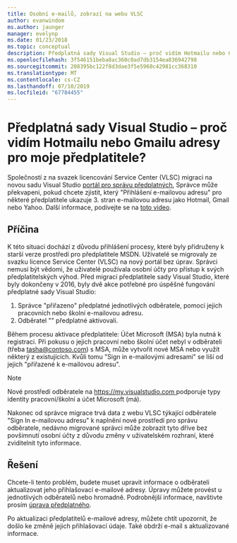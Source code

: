 ```yaml
---
title: Osobní e-mailů, zobrazí na webu VLSC
author: evanwindom
ms.author: jaunger
manager: evelynp
ms.date: 01/23/2018
ms.topic: conceptual
description: Předplatná sady Visual Studio – proč vidím Hotmailu nebo Gmailu adresy pro moje předplatitele?
ms.openlocfilehash: 3f546151beba8ac360c0ad7db3154ea836942798
ms.sourcegitcommit: 208395bc122f8d3dae3f5e5960c42981cc368310
ms.translationtype: MT
ms.contentlocale: cs-CZ
ms.lasthandoff: 07/10/2019
ms.locfileid: "67784455"
---
```

# <a name="visual-studio-subscriptions--why-am-i-seeing-hotmail-or-gmail-addresses-for-my-subscribers"></a>Předplatná sady Visual Studio – proč vidím Hotmailu nebo Gmailu adresy pro moje předplatitele?

Společností z na svazek licencování Service Center (VLSC) migraci na novou sadu Visual Studio [portál pro správu předplatných](https://manage.visualstudio.com), Správce může překvapeni, pokud chcete zjistit, který "Přihlášení e-mailovou adresu" pro některé předplatitele ukazuje 3. stran e-mailovou adresu jako Hotmail, Gmail nebo Yahoo.  Další informace, podívejte se na [toto video](https://www.youtube.com/watch?v=1op-i1zEMfY&t=0s&list=PLReL099Y5nRfDyvvwzNDBaZe7qTxmuM2T&index=6).

## <a name="cause"></a>Příčina

K této situaci dochází z důvodu přihlášení procesy, které byly přidruženy k starší verze prostředí pro předplatitele MSDN. Uživatelé se migrovaly ze svazku licence Service Center (VLSC) na nový portál bez úprav. Správci nemusí být vědomi, že uživatelé používala osobní účty pro přístup k svých předplatitelských výhod. Před migrací předplatitele sady Visual Studio, které byly dokončeny v 2016, byly dvě akce potřebné pro úspěšné fungování předplatné sady Visual Studio:
1. Správce "přiřazeno" předplatné jednotlivých odběratele, pomocí jejich pracovních nebo školní e-mailovou adresu.
2. Odběratel "" předplatné aktivovali.

Během procesu aktivace předplatitele: Účet Microsoft (MSA) byla nutná k registraci. Při pokusu o jejich pracovní nebo školní účet nebyl v odběrateli (třeba tasha@contoso.com) s MSA, může vytvořit nové MSA nebo využít některý z existujících. Kvůli tomu "Sign in e-mailovými adresami" se liší od jejich "přiřazené k e-mailovou adresu".

> [!NOTE]
> Nové prostředí odběratele na [ https://my.visualstudio.com ](https://my.visualstudio.com?wt.mc_id=o~msft~docs) podporuje typy identity pracovní/školní a účet Microsoft (má).

Nakonec od správce migrace trvá data z webu VLSC týkající odběratele "Sign In e-mailovou adresu" k naplnění nové prostředí pro správu odběratele, nedávno migrované správci může zobrazit tyto dříve bez povšimnutí osobní účty z důvodu změny v uživatelském rozhraní, které zviditelnit tyto informace.

## <a name="solution"></a>Řešení

Chcete-li tento problém, budete muset upravit informace o odběrateli aktualizovat jeho přihlašovací e-mailové adresy.  Úpravy můžete provést u jednotlivých odběratelů nebo hromadně. Podrobnější informace, navštivte prosím [úprava předplatného](edit-license.md).

Po aktualizaci předplatitelů e-mailové adresy, můžete chtít upozornit, že došlo ke změně jejich přihlašovací údaje.  Také obdrží e-mail s aktualizované informace.